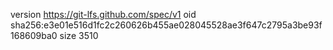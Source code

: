 version https://git-lfs.github.com/spec/v1
oid sha256:e3e01e516d1fc2c260626b455ae028045528ae3f647c2795a3be93f168609ba0
size 3510

